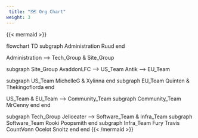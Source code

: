 ```yaml
---
 title: "🗺 Org Chart"
weight: 3
---
```


{{< mermaid >}}

flowchart TD
subgraph Administration
Ruud
end

Administration -->
Tech_Group & Site_Group

subgraph Site_Group
AvaddonLFC --> US_Team
Antik --> EU_Team

subgraph US_Team
MichelleG & Xylinna
end
subgraph EU_Team
Quinten & Thekingoflorda
end

US_Team & EU_Team --> Community_Team
subgraph Community_Team
MrCenny
end
end


subgraph Tech_Group
Jelloeater --> Software_Team & Infra_Team
subgraph Software_Team
Rooki
Poopsmith
end
subgraph Infra_Team
Fury
Travis
CountVonn
Ocelot
Snoltz
end
end
{{< /mermaid >}}
